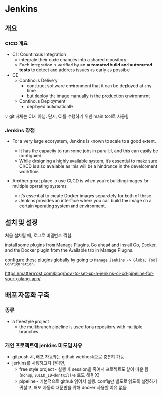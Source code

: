 # Jenkins



## 개요





### CICD 개요

- CI : Countinous Integration
  - integrate their code changes into a shared repository
  - Each integration is verified by an **automated build and automated tests** to detect and address issues as early as possible
- CD
  - Continous Delivery
    - construct software environment that it can be deployed at any time, 
    - but deploy the image manually in the production environment
  - Continous Deployment
    - deployed automatically

:bulb: git 자체는 CI가 아님. 단지, CI를 수행하기 위한 main tool로 사용됨



### Jenkins 장점

- For a very large ecosystem, Jenkins is known to scale to a good extent. 
  - It has the capacity to run some jobs in parallel, and this can easily be configured. 
  - While designing a highly available system, it’s essential to make sure CI/CD is also available as this will be a hindrance in the development workflow. 

- Another great place to use CI/CD is when you’re building images for multiple operating systems
  - it’s essential to create Docker images separately for both of these. 
  - Jenkins provides an interface where you can build the image on a certain operating system and environment.











## 설치 및 설정

처음 설치될 때, 로그로 비밀번호 찍힘. 



install some plugins from Manage Plugins. Go ahead and install Go, Docker, and the Docker plugin from the Available tab in Manage Plugins.

configure these plugins globally by going to `Manage Jenkins -> Global Tool Configuration.`

https://mattermost.com/blog/how-to-set-up-a-jenkins-ci-cd-pipeline-for-your-golang-app/







## 배포 자동화 구축



### 종류

- a freestyle project
  - the multibranch pipeline is used for a repository with multiple branches





### 개인 프로젝트에 jenkins 미도입 사유

- git push 시, 배포 자동화는 github webhook으로 충분히 가능
- jenkins를 사용하고자 한다면, 
  - free style project - 실행 후 session을 죽여서 프로젝트도 같이 따운 됨(`nohup`, `BUILD_ID=dontKillMe` 로도 해결 X)
  - pipeline - 기본적으로 github 읽어서 실행. config만 별도로 읽도록 설정하기 귀찮고, 배포 자동화 때문만을 위해 docker 사용할 이유 없음

